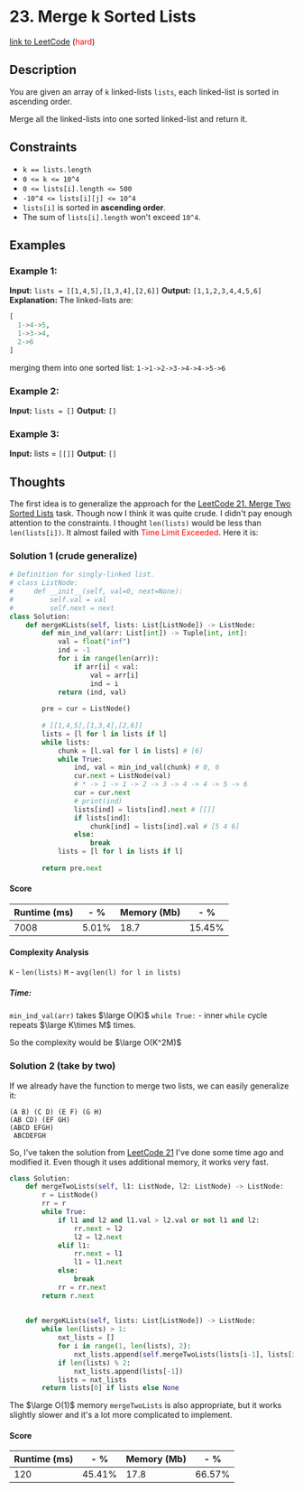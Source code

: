 # 23. Merge k Sorted Lists

[link to LeetCode](https://leetcode.com/problems/merge-k-sorted-lists/) (<span style="color:red">hard</span>)

## Description
You are given an array of `k` linked-lists `lists`, each linked-list is sorted in ascending order.

Merge all the linked-lists into one sorted linked-list and return it.

## Constraints
-   `k == lists.length`
-   `0 <= k <= 10^4`
-   `0 <= lists[i].length <= 500`
-   `-10^4 <= lists[i][j] <= 10^4`
-   `lists[i]` is sorted in **ascending order**.
-   The sum of `lists[i].length` won't exceed `10^4`.
## Examples
### Example 1:

**Input:** `lists = [[1,4,5],[1,3,4],[2,6]]`
**Output:** `[1,1,2,3,4,4,5,6]`
**Explanation:** The linked-lists are:
``` python
[
  1->4->5,
  1->3->4,
  2->6
]
```
merging them into one sorted list:
`1->1->2->3->4->4->5->6`

### Example 2:

**Input:** `lists = []`
**Output:** `[]`

### Example 3:

**Input:** lists = `[[]]`
**Output:** `[]`

## Thoughts
The first idea is to generalize the approach for the [LeetCode 21. Merge Two Sorted Lists](https://leetcode.com/problems/merge-two-sorted-lists/) task.
Though now I think it was quite crude. I didn't pay enough attention to the constraints. I thought `len(lists)` would be less than `len(lists[i])`.
It almost failed with <span style="color:red">Time Limit Exceeded</span>. Here it is:
### Solution 1 (crude generalize)
```python
# Definition for singly-linked list.
# class ListNode:
#     def __init__(self, val=0, next=None):
#         self.val = val
#         self.next = next
class Solution:
    def mergeKLists(self, lists: List[ListNode]) -> ListNode:
        def min_ind_val(arr: List[int]) -> Tuple[int, int]:
            val = float("inf")
            ind = -1
            for i in range(len(arr)):
                if arr[i] < val:
                    val = arr[i]
                    ind = i
            return (ind, val)
        
        pre = cur = ListNode()
        
        # [[1,4,5],[1,3,4],[2,6]]
        lists = [l for l in lists if l]
        while lists:           
            chunk = [l.val for l in lists] # [6]
            while True:
                ind, val = min_ind_val(chunk) # 0, 6
                cur.next = ListNode(val) 
				# * -> 1 -> 1 -> 2 -> 3 -> 4 -> 4 -> 5 -> 6
                cur = cur.next
                # print(ind)
                lists[ind] = lists[ind].next # [[]]
                if lists[ind]:
                    chunk[ind] = lists[ind].val # [5 4 6]
                else:
                    break           
            lists = [l for l in lists if l]
        
        return pre.next
```

#### Score
| Runtime (ms) | - %   | Memory (Mb) | - %    |
| ------------ | ----- | ----------- | ------ |
| 7008         | 5.01% | 18.7        | 15.45% |

#### Complexity Analysis
`K` - `len(lists)`
`M` - `avg(len(l) for l in lists)`
##### Time:
`min_ind_val(arr)` takes $\large O(K)$
`while True:` - inner `while` cycle repeats $\large K\times M$ times.

So the complexity would be $\large O(K^2M)$

### Solution 2 (take by two)
If we already have the function to merge two lists, we can easily generalize it:
```
(A B) (C D) (E F) (G H)
(AB CD) (EF GH)
(ABCD EFGH)
 ABCDEFGH
```
So, I've taken the solution from [LeetCode 21](https://leetcode.com/problems/merge-two-sorted-lists/) I've done some time ago and modified it. Even though it uses additional memory, it works very fast.
```python
class Solution:
    def mergeTwoLists(self, l1: ListNode, l2: ListNode) -> ListNode:
        r = ListNode()
        rr = r
        while True:
            if l1 and l2 and l1.val > l2.val or not l1 and l2:
                rr.next = l2
                l2 = l2.next
            elif l1:
                rr.next = l1
                l1 = l1.next
            else:
                break
            rr = rr.next
        return r.next
        
    
    def mergeKLists(self, lists: List[ListNode]) -> ListNode:
        while len(lists) > 1:
            nxt_lists = []
            for i in range(1, len(lists), 2):
                nxt_lists.append(self.mergeTwoLists(lists[i-1], lists[i]))
            if len(lists) % 2:
                nxt_lists.append(lists[-1])
            lists = nxt_lists
        return lists[0] if lists else None
```
The $\large O(1)$ memory `mergeTwoLists` is also appropriate, but it works slightly slower and it's a lot more complicated to implement.

#### Score
| Runtime (ms) | - %    | Memory (Mb) | - %    |
| ------------ | ------ | ----------- | ------ |
| 120          | 45.41% | 17.8        | 66.57% |

